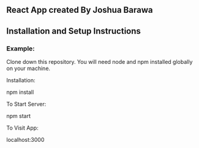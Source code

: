 ## React App created By Joshua Barawa

## Installation and Setup Instructions
### Example:
Clone down this repository. You will need node and npm installed globally on your machine.

Installation:

npm install

To Start Server:

npm start

To Visit App:

localhost:3000
